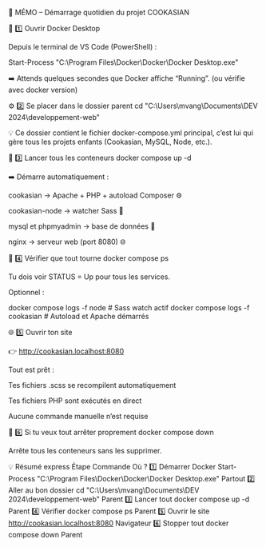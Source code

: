 🧾 MÉMO – Démarrage quotidien du projet COOKASIAN

🚀 1️⃣ Ouvrir Docker Desktop

Depuis le terminal de VS Code (PowerShell) :

Start-Process "C:\Program Files\Docker\Docker\Docker Desktop.exe"

➡️ Attends quelques secondes que Docker affiche “Running”.
(ou vérifie avec docker version)

⚙️ 2️⃣ Se placer dans le dossier parent
cd "C:\Users\mvang\Documents\DEV 2024\developpement-web"

💡 Ce dossier contient le fichier docker-compose.yml principal,
c’est lui qui gère tous les projets enfants (Cookasian, MySQL, Node, etc.).

🐳 3️⃣ Lancer tous les conteneurs
docker compose up -d

➡️ Démarre automatiquement :

cookasian → Apache + PHP + autoload Composer ⚙️

cookasian-node → watcher Sass 🧶

mysql et phpmyadmin → base de données 💾

nginx → serveur web (port 8080) 🌐

🧠 4️⃣ Vérifier que tout tourne
docker compose ps

Tu dois voir STATUS = Up pour tous les services.

Optionnel :

docker compose logs -f node # Sass watch actif
docker compose logs -f cookasian # Autoload et Apache démarrés

🌐 5️⃣ Ouvrir ton site

👉 http://cookasian.localhost:8080

Tout est prêt :

Tes fichiers .scss se recompilent automatiquement

Tes fichiers PHP sont exécutés en direct

Aucune commande manuelle n’est requise

🧩 6️⃣ Si tu veux tout arrêter proprement
docker compose down

Arrête tous les conteneurs sans les supprimer.

💡 Résumé express
Étape Commande Où ?
1️⃣ Démarrer Docker Start-Process "C:\Program Files\Docker\Docker\Docker Desktop.exe" Partout
2️⃣ Aller au bon dossier cd "C:\Users\mvang\Documents\DEV 2024\developpement-web" Parent
3️⃣ Lancer tout docker compose up -d Parent
4️⃣ Vérifier docker compose ps Parent
5️⃣ Ouvrir le site http://cookasian.localhost:8080
Navigateur
6️⃣ Stopper tout docker compose down Parent
